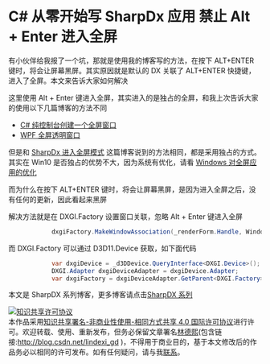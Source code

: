 # C# 从零开始写 SharpDx 应用 禁止 Alt + Enter 进入全屏

有小伙伴给我报了一个坑，那就是使用我的博客写的方法，在按下 ALT+ENTER 键时，将会让屏幕黑屏。其实原因就是默认的 DX 关联了 ALT+ENTER 快捷键，进入了全屏。本文来告诉大家如何解决

<!--more-->
<!-- CreateTime:2021/1/11 8:23:59 -->


<!-- 标签：C#,D2D,DirectX,SharpDX,Direct2D, -->
<!-- 发布 -->

这里使用 Alt + Enter 键进入全屏，其实进入的是独占的全屏，和我上次告诉大家的使用以下几篇博客的方法不同

- [C# 纯控制台创建一个全屏窗口](https://blog.lindexi.com/post/C-%E7%BA%AF%E6%8E%A7%E5%88%B6%E5%8F%B0%E5%88%9B%E5%BB%BA%E4%B8%80%E4%B8%AA%E5%85%A8%E5%B1%8F%E7%AA%97%E5%8F%A3.html)
- [WPF 全屏透明窗口](https://blog.lindexi.com/post/WPF-%E5%85%A8%E5%B1%8F%E9%80%8F%E6%98%8E%E7%AA%97%E5%8F%A3.html)

但是和 [SharpDx 进入全屏模式](https://blog.lindexi.com/post/SharpDx-%E8%BF%9B%E5%85%A5%E5%85%A8%E5%B1%8F%E6%A8%A1%E5%BC%8F.html) 这篇博客说到的方法相同，都是采用独占的方式。其实在 Win10 是否独占的优势不大，因为系统有优化，请看 [Windows 对全屏应用的优化](https://blog.lindexi.com/post/Windows-%E5%AF%B9%E5%85%A8%E5%B1%8F%E5%BA%94%E7%94%A8%E7%9A%84%E4%BC%98%E5%8C%96.html)

而为什么在按下 ALT+ENTER 键时，将会让屏幕黑屏，是因为进入全屏之后，没有任何的更新，因此看起来黑屏

解决方法就是在 DXGI.Factory 设置窗口关联，忽略 Alt + Enter 键进入全屏

```csharp
            dxgiFactory.MakeWindowAssociation(_renderForm.Handle, WindowAssociationFlags.IgnoreAltEnter);
```

而 DXGI.Factory 可以通过 D3D11.Device 获取，如下面代码

```csharp
            var dxgiDevice = _d3DDevice.QueryInterface<DXGI.Device>();
            DXGI.Adapter dxgiDeviceAdapter = dxgiDevice.Adapter;
            var dxgiFactory = dxgiDeviceAdapter.GetParent<DXGI.Factory>();
```

本文是 SharpDX 系列博客，更多博客请点击[SharpDX 系列](https://blog.lindexi.com/post/sharpdx.html )

<a rel="license" href="http://creativecommons.org/licenses/by-nc-sa/4.0/"><img alt="知识共享许可协议" style="border-width:0" src="https://licensebuttons.net/l/by-nc-sa/4.0/88x31.png" /></a><br />本作品采用<a rel="license" href="http://creativecommons.org/licenses/by-nc-sa/4.0/">知识共享署名-非商业性使用-相同方式共享 4.0 国际许可协议</a>进行许可。欢迎转载、使用、重新发布，但务必保留文章署名[林德熙](http://blog.csdn.net/lindexi_gd)(包含链接:http://blog.csdn.net/lindexi_gd )，不得用于商业目的，基于本文修改后的作品务必以相同的许可发布。如有任何疑问，请与我[联系](mailto:lindexi_gd@163.com)。


